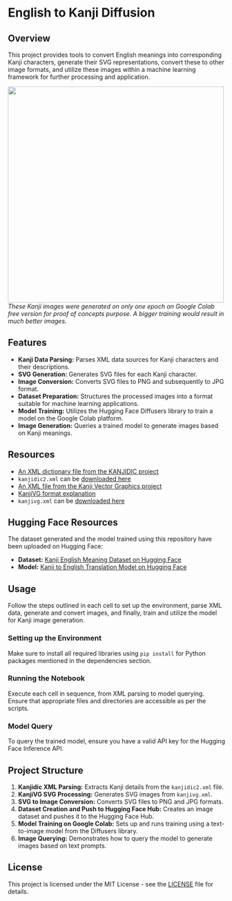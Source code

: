# English to Kanji Diffusion

## Overview
This project provides tools to convert English meanings into corresponding Kanji characters, generate their SVG representations, convert these to other image formats, and utilize these images within a machine learning framework for further processing and application.

<img src="https://huggingface.co/sylvainlapeyrade/kanji2english/resolve/main/generated_kanji_examples.jpg" width="500">
<i>These Kanji images were generated on only one epoch on Google Colab free version for proof of concepts purpose. A bigger training would result in much better images.</i>

## Features
- **Kanji Data Parsing:** Parses XML data sources for Kanji characters and their descriptions.
- **SVG Generation:** Generates SVG files for each Kanji character.
- **Image Conversion:** Converts SVG files to PNG and subsequently to JPG format.
- **Dataset Preparation:** Structures the processed images into a format suitable for machine learning applications.
- **Model Training:** Utilizes the Hugging Face Diffusers library to train a model on the Google Colab platform.
- **Image Generation:** Queries a trained model to generate images based on Kanji meanings.

## Resources

- [An XML dictionary file from the KANJIDIC project](http://www.edrdg.org/wiki/index.php/KANJIDIC_Project)
- `kanjidic2.xml` can be [downloaded here](http://www.edrdg.org/kanjidic/kanjidic2.xml.gz)
- [An XML file from the Kanji Vector Graphics project](https://github.com/KanjiVG/)
- [KanjiVG format explanation](https://kanjivg.tagaini.net/svg-format.html)
- `kanjivg.xml` can be [downloaded here](https://github.com/KanjiVG/kanjivg/releases/)

## Hugging Face Resources

The dataset generated and the model trained using this repository have been uploaded on Hugging Face:
- **Dataset:** [Kanji English Meaning Dataset on Hugging Face](https://huggingface.co/datasets/sylvainlapeyrade/kanji_english_meaning)
- **Model:** [Kanji to English Translation Model on Hugging Face](https://huggingface.co/sylvainlapeyrade/kanji2english)

## Usage
Follow the steps outlined in each cell to set up the environment, parse XML data, generate and convert images, and finally, train and utilize the model for Kanji image generation.

### Setting up the Environment
Make sure to install all required libraries using `pip install` for Python packages mentioned in the dependencies section.

### Running the Notebook
Execute each cell in sequence, from XML parsing to model querying. Ensure that appropriate files and directories are accessible as per the scripts.

### Model Query
To query the trained model, ensure you have a valid API key for the Hugging Face Inference API.

## Project Structure
1. **Kanjidic XML Parsing:** Extracts Kanji details from the `kanjidic2.xml` file.
2. **KanjiVG SVG Processing:** Generates SVG images from `kanjivg.xml`.
3. **SVG to Image Conversion:** Converts SVG files to PNG and JPG formats.
4. **Dataset Creation and Push to Hugging Face Hub:** Creates an image dataset and pushes it to the Hugging Face Hub.
5. **Model Training on Google Colab:** Sets up and runs training using a text-to-image model from the Diffusers library.
6. **Image Querying:** Demonstrates how to query the model to generate images based on text prompts.

## License
This project is licensed under the MIT License - see the [LICENSE](LICENSE) file for details.
